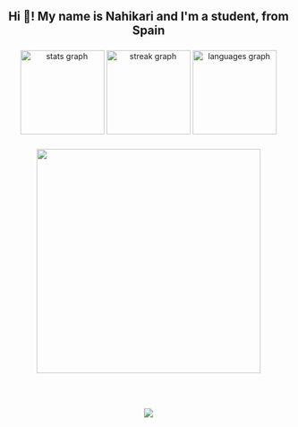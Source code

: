 <h2 align="center">Hi 👋! My name is Nahikari and I'm a student, from Spain</h2>

###

<div align="center">
  <img src="https://github-readme-stats.vercel.app/api?username=SasoriAka96&hide_title=false&hide_rank=false&show_icons=true&include_all_commits=true&count_private=true&disable_animations=false&theme=dracula&locale=en&hide_border=false" height="150" alt="stats graph"  />
  <img src="https://streak-stats.demolab.com?user=SasoriAka96&locale=en&mode=daily&theme=dracula&hide_border=false&border_radius=5" height="150" alt="streak graph"  />
  <img src="https://github-readme-stats.vercel.app/api/top-langs?username=SasoriAka96&locale=en&hide_title=false&layout=compact&card_width=320&langs_count=5&theme=dracula&hide_border=false" height="150" alt="languages graph"  />
</div>

###

<div align="center">
  <img height="400" src="https://media.tenor.com/OA7pfeGQLh8AAAAi/cat.gif"  />
</div>

###

<br clear="both">


###

<div align="center">
  <img src="https://profile-counter.glitch.me/SasoriAka96/count.svg?"  />
</div>

###
